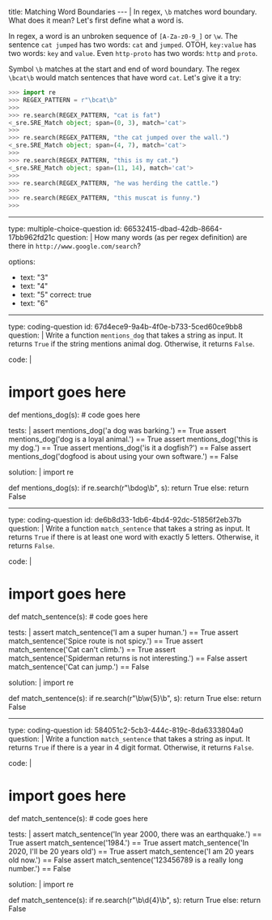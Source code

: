 title: Matching Word Boundaries
--- |
  In regex, `\b` matches word boundary. What does it mean? Let's first define what a word is.

  In regex, a word is an unbroken sequence of `[A-Za-z0-9_]` or `\w`. The sentence `cat jumped` has two words: `cat` and `jumped`. OTOH, `key:value` has two words: `key` and `value`. Even `http-proto` has two words: `http` and `proto`.

  Symbol `\b` matches at the start and end of word boundary. The regex `\bcat\b` would match sentences that have word `cat`. Let's give it a try:

  ```Python
  >>> import re
  >>> REGEX_PATTERN = r"\bcat\b"
  >>>
  >>> re.search(REGEX_PATTERN, "cat is fat")
  <_sre.SRE_Match object; span=(0, 3), match='cat'>
  >>>
  >>> re.search(REGEX_PATTERN, "the cat jumped over the wall.")
  <_sre.SRE_Match object; span=(4, 7), match='cat'>
  >>>
  >>> re.search(REGEX_PATTERN, "this is my cat.")
  <_sre.SRE_Match object; span=(11, 14), match='cat'>
  >>>
  >>> re.search(REGEX_PATTERN, "he was herding the cattle.")
  >>>
  >>> re.search(REGEX_PATTERN, "this muscat is funny.")
  >>>
  ```

---
type: multiple-choice-question
id: 66532415-dbad-42db-8664-17bb962fd21c
question: |
  How many words (as per regex definition) are there in `http://www.google.com/search`?

options:
  - text: "3"
  - text: "4"
  - text: "5"
    correct: true
  - text: "6"

---
type: coding-question
id: 67d4ece9-9a4b-4f0e-b733-5ced60ce9bb8
question: |
  Write a function `mentions_dog` that takes a string as input. It returns `True` if the string mentions animal dog. Otherwise, it returns `False`.

code: |
  # import goes here

  def mentions_dog(s):
      # code goes here

tests: |
  assert mentions_dog('a dog was barking.') == True
  assert mentions_dog('dog is a loyal animal.') == True
  assert mentions_dog('this is my dog.') == True
  assert mentions_dog('is it a dogfish?') == False
  assert mentions_dog('dogfood is about using your own software.') == False

solution: |
  import re

  def mentions_dog(s):
      if re.search(r"\bdog\b", s):
          return True
      else:
          return False

---
type: coding-question
id: de6b8d33-1db6-4bd4-92dc-51856f2eb37b
question: |
  Write a function `match_sentence` that takes a string as input. It returns `True` if there is at least one word with exactly 5 letters. Otherwise, it returns `False`.

code: |
  # import goes here

  def match_sentence(s):
      # code goes here

tests: |
  assert match_sentence('I am a super human.') == True
  assert match_sentence('Spice route is not spicy.') == True
  assert match_sentence('Cat can't climb.') == True
  assert match_sentence('Spiderman returns is not interesting.') == False
  assert match_sentence('Cat can jump.') == False

solution: |
  import re

  def match_sentence(s):
      if re.search(r"\b\w{5}\b", s):
          return True
      else:
          return False

---
type: coding-question
id: 584051c2-5cb3-444c-819c-8da6333804a0
question: |
  Write a function `match_sentence` that takes a string as input. It returns `True` if there is a year in 4 digit format. Otherwise, it returns `False`.

code: |
  # import goes here

  def match_sentence(s):
      # code goes here

tests: |
  assert match_sentence('In year 2000, there was an earthquake.') == True
  assert match_sentence('1984.') == True
  assert match_sentence('In 2020, I'll be 20 years old') == True
  assert match_sentence('I am 20 years old now.') == False
  assert match_sentence('123456789 is a really long number.') == False

solution: |
  import re

  def match_sentence(s):
      if re.search(r"\b\d{4}\b", s):
          return True
      else:
          return False
